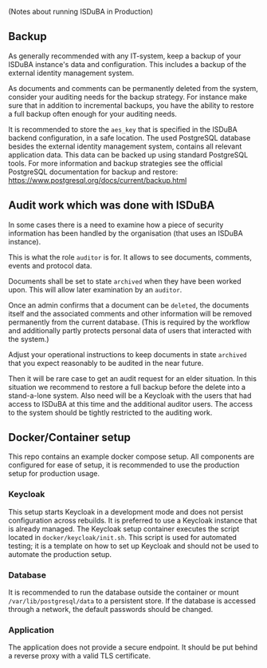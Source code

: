 <!--
 This file is Free Software under the Apache-2.0 License
 without warranty, see README.md and LICENSES/Apache-2.0.txt for details.

 SPDX-License-Identifier: Apache-2.0

 SPDX-FileCopyrightText: 2024 German Federal Office for Information Security (BSI) <https://www.bsi.bund.de>
 Software-Engineering: 2024 Intevation GmbH <https://intevation.de>
-->

(Notes about running ISDuBA in Production)

## Backup

As generally recommended with any IT-system,
keep a backup of your ISDuBA instance's data and configuration.
This includes a backup of the external identity management system.

As documents and comments can be permanently deleted from the system,
consider your auditing needs for the backup strategy.
For instance make sure that in addition to incremental backups,
you have the ability to restore a full backup often enough for your
auditing needs.

It is recommended to store the `aes_key` that is specified in the
ISDuBA backend configuration, in a safe location. The used PostgreSQL database
besides the external identity management system, contains all relevant
application data. This data can be backed up using standard PostgreSQL tools.
For more information and backup strategies see the official
PostgreSQL documentation for backup and restore:
<https://www.postgresql.org/docs/current/backup.html>

## Audit work which was done with ISDuBA

In some cases there is a need to examine how a piece of security
information has been handled by the organisation
(that uses an ISDuBA instance).

This is what the role `auditor` is for.
It allows to see documents, comments, events and protocol data.

Documents shall be set to state `archived` when they have
been worked upon. This will allow later examination by an `auditor`.

Once an admin confirms that a document can be `deleted`,
the documents itself and the associated comments and other information
will be removed permanently from the current database.
(This is required by the workflow and additionally partly protects
personal data of users that interacted with the system.)

Adjust your operational instructions to keep documents in state `archived`
that you expect reasonably to be audited in the near future.

Then it will be rare case to get an audit request for an elder situation.
In this situation we recommend to restore a full backup
before the delete into a stand-a-lone system. Also need will be
a Keycloak with the users that had access to ISDuBA at this time
and the additional auditor users. The access to the system should be
tightly restricted to the auditing work.

## Docker/Container setup

This repo contains an example docker compose setup. All components are configured for ease of
setup, it is recommended to use the production setup for production usage.

### Keycloak

This setup starts Keycloak in a development mode and does not persist
configuration across rebuilds. It is preferred to use a Keycloak instance that
is already managed. The Keycloak setup container executes the script located in
`docker/keycloak/init.sh`. This script is used for automated testing; it is a
template on how to set up Keycloak and should not be used to automate the
production setup.

### Database

It is recommended to run the database outside the container or mount
`/var/lib/postgresql/data` to a persistent store. If the database is accessed
through a network, the default passwords should be changed.

### Application

The application does not provide a secure endpoint. It should be put behind a
reverse proxy with a valid TLS certificate.
